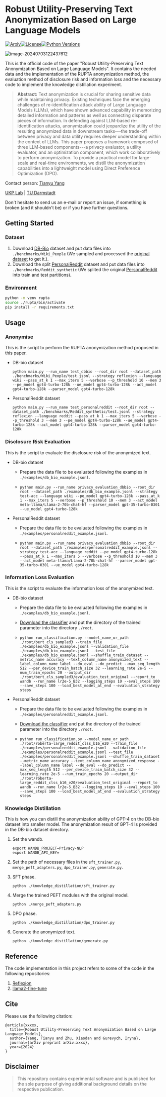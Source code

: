 
# Robust Utility-Preserving Text Anonymization Based on Large Language Models
[![Arxiv](https://img.shields.io/badge/Arxiv-YYMM.NNNNN-red?style=flat-square&logo=arxiv&logoColor=white)](https://put-here-your-paper.com)[![License](https://img.shields.io/github/license/UKPLab/ukp-project-template)](https://opensource.org/licenses/Apache-2.0)[![Python Versions](https://img.shields.io/badge/Python-3.9-blue.svg?style=flat&logo=python&logoColor=white)](https://www.python.org/)

![image-20240703122437612](https://s2.loli.net/2024/07/03/hVt2FYrJ5CDTp4g.png)

This is the official code of the paper "Robust Utility-Preserving Text Anonymization Based on Large Language Models". It contains the needed data and  the implementation of the RUPTA anonymization method, the evaluation method of disclosure risk and information loss and the necessary code to implement the knowledge distillation experiment. 

> **Abstract:** Text anonymization is crucial for sharing sensitive data while maintaining privacy. Existing techniques face the emerging challenges of re-identification attack ability of Large Language Models (LLMs), which have shown advanced capability in memorizing detailed information and patterns as well as connecting disparate pieces of information. In defending against LLM-based re-identification attacks, anonymization could jeopardize the utility of the resulting anonymized data in downstream tasks---the trade-off between privacy and data utility requires deeper understanding within the context of LLMs. This paper proposes a framework composed of three LLM-based components---a privacy evaluator, a utility evaluator, and an optimization component, which work collaboratively to perform anonymization. To provide a practical model for large-scale and real-time environments, we distill the anonymization capabilities into a lightweight model using Direct Preference Optimization (DPO).

Contact person: [Tianyu Yang](mailto:yangtianyu612@gmail.com) 

[UKP Lab](https://www.ukp.tu-darmstadt.de/) | [TU Darmstadt](https://www.tu-darmstadt.de/
)

Don't hesitate to send us an e-mail or report an issue, if something is broken (and it shouldn't be) or if you have further questions.


## Getting Started
### Dataset

1. Download [DB-Bio](https://drive.google.com/file/d/1oXWI2mh_mkrs2bZs4riGgbYbQoA9RNzD/view?usp=sharing) dataset and put data files into `./benchmarks/Wiki_People` (We sampled and processed the [original dataset](https://www.kaggle.com/datasets/danofer/dbpedia-classes ) to get it.).
2. Download the split [PersonalReddit](https://drive.google.com/file/d/1Z6Xs6zgsn7tkdcW5SElRzbSqUhZFLjwX/view?usp=sharing) dataset and put data files into `./benchmarks/Reddit_synthetic` (We splited the original [PersonalReddit](https://github.com/eth-sri/llmprivacy/tree/main/data/synthetic) into train and test partitions).


### Environment
```bash
python -m venv rupta
source ./rupta/bin/activate
pip install -r requirements.txt
```
## Usage
### Anonymise

This is the script to perform the RUPTA anonymization method proposed in this paper.

- DB-bio dataset

  ```shell
  python main.py --run_name test_dbbio --root_dir root --dataset_path ./benchmarks/Wiki_People/test.jsonl --strategy reflexion --language wiki --pass_at_k 1 --max_iters 5 --verbose --p_threshold 10 --mem 3 --pe_model gpt4-turbo-128k --ue_model gpt4-turbo-128k --act_model gpt4-turbo-128k --parser_model gpt4-turbo-128k
  ```

- PersonalReddit dataset

  ```shell
  python main.py --run_name test_personalreddit --root_dir root --dataset_path ./benchmarks/Reddit_synthetic/test.jsonl --strategy reflexion --language reddit --pass_at_k 1 --max_iters 5 --verbose --p_threshold 3 --mem 3 --pe_model gpt4-turbo-128k --ue_model gpt4-turbo-128k --act_model gpt4-turbo-128k --parser_model gpt4-turbo-128k
  ```

### Disclosure Risk Evaluation

This is the script to evaluate the disclosure risk of the anonymized text.

- DB-bio dataset

  - Prepare the data file to be evaluated following the examples in `./examples/db_bio_example.jsonl`.

  - ```shell
    python main.py --run_name privacy_evaluation_dbbio --root_dir root --dataset_path ./examples/db_bio_example.jsonl --strategy test-acc --language wiki --pe_model gpt4-turbo-128k --pass_at_k 1 --max_iters 5 --verbose --p_threshold 10 --mem 3 --act_model meta-llama/Llama-2-70b-chat-hf --parser_model gpt-35-turbo-0301 --ue_model gpt4-turbo-128k
    ```

- PersonalReddit dataset

  - Prepare the data file to be evaluated following the examples in `./examples/personalreddit_example.jsonl`.

  - ```shell
    python main.py --run_name privacy_evaluation_dbbio --root_dir root --dataset_path ./examples/personalreddit_example.jsonl --strategy test-acc --language reddit --pe_model gpt4-turbo-128k --pass_at_k 1 --max_iters 5 --verbose --p_threshold 10 --mem 3 --act_model meta-llama/Llama-2-70b-chat-hf --parser_model gpt-35-turbo-0301 --ue_model gpt4-turbo-128k
    ```

### Information Loss Evaluation

This is the script to evaluate the information loss of the anonymized text.

- DB-bio dataset

  - Prepare the data file to be evaluated following the examples in `./examples/db_bio_example.jsonl`.

  - [Download the classifier](https://drive.google.com/file/d/1DqG9wUa0q6-qz-SR2pzxB9QVMmez4teU/view?usp=sharing) and put the directory of the trained parameter into the directory `./root`.

  - ```shell
    python run_classification.py --model_name_or_path ./root/bert_cls_sampled3 --train_file ./examples/db_bio_example.jsonl --validation_file ./examples/db_bio_example.jsonl --test_file ./examples/db_bio_example.jsonl --shuffle_train_dataset --metric_name accuracy --text_column_name anonymized_text --label_column_name label --do_eval --do_predict --max_seq_length 512 --per_device_train_batch_size 32 --learning_rate 2e-5 --num_train_epochs 20 --output_dir ./root/bert_cls_sampled3/evaluation_test_original --report_to wandb --run_name lr2e-5_B32 --logging_steps 10 --eval_steps 100 --save_steps 100 --load_best_model_at_end --evaluation_strategy steps
    ```

- PersonalReddit dataset

  - Prepare the data file to be evaluated following the examples in `./examples/personalreddit_example.jsonl`.

  - [Download the classifier](https://drive.google.com/file/d/1g8ri2VRQCsN489YruPtNG0lgNtAZ8IaI/view?usp=sharing) and put the directory of the trained parameter into the directory `./root`.

  - ```shell
    python run_classification.py --model_name_or_path ./root/roberta-large_reddit_clss_b16_e20 --train_file ./examples/personalreddit_example.jsonl --validation_file ./examples/personalreddit_example.jsonl --test_file ./examples/personalreddit_example.jsonl --shuffle_train_dataset --metric_name accuracy --text_column_name anonymized_response --label_column_name label --do_eval --do_predict --max_seq_length 512 --per_device_train_batch_size 32 --learning_rate 2e-5 --num_train_epochs 20 --output_dir ./root/roberta-large_reddit_clss_b16_e20/evaluation_test_original --report_to wandb --run_name lr2e-5_B32 --logging_steps 10 --eval_steps 100 --save_steps 100 --load_best_model_at_end --evaluation_strategy steps
    ```

### Knowledge Distillation

This is how you can distill the anonymization ability of GPT-4 on the DB-bio dataset into smaller model. The anonymization result of GPT-4 Is provided in the DB-bio dataset directory.

1. Set the wandb.

   ```shell
   export WANDB_PROJECT=Privacy-NLP
   export WANDB_API_KEY=
   ```

2. Set the path of necessary files in the `sft_trainer.py`, `merge_peft_adapters.py`, `dpo_trainer.py`, `generate.py`.

3. SFT phase.

   ```shell
   python ./knowledge_distillation/sft_trainer.py
   ```

4. Merge the trained PEFT modules with the original model.

   ```shell
   python ./merge_peft_adapters.py
   ```

5. DPO phase.

   ```shell
   python ./knowledge_distillation/dpo_trainer.py
   ```

6. Generate the anonymized text.

   ```shell
   python ./knowledge_distillation/generate.py
   ```

## Reference

The code implementation in this project refers to some of the code in the following repositories: 

1. [Reflexion](https://github.com/noahshinn/reflexion/tree/main/programming_runs)
2. [llama2-fine-tune](https://github.com/mzbac/llama2-fine-tune/tree/master)


## Cite

Please use the following citation:

```
@article{xxxxx,
  title={Robust Utility-Preserving Text Anonymization Based on Large Language Models},
  author={Yang, Tianyu and Zhu, Xiaodan and Gurevych, Iryna},
  journal={arXiv preprint arXiv:xxxx},
  year={2024}
}
```

## Disclaimer

> This repository contains experimental software and is published for the sole purpose of giving additional background details on the respective publication. 

